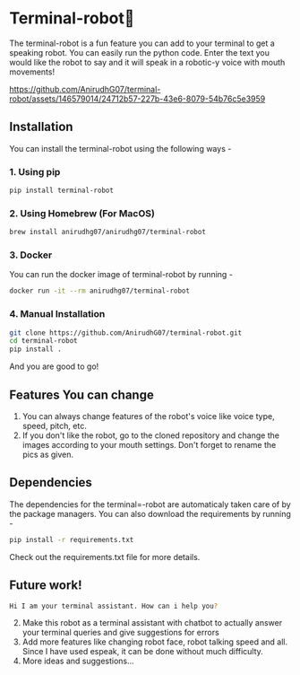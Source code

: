 # Terminal-robot🤖

The terminal-robot is a fun feature you can add to your terminal to get a speaking robot.
You can easily run the python code. Enter the text you would like the robot to say and it will speak in a robotic-y voice with mouth movements!

https://github.com/AnirudhG07/terminal-robot/assets/146579014/24712b57-227b-43e6-8079-54b76c5e3959

## Installation

You can install the terminal-robot using the following ways -

### 1. Using pip

```bash
pip install terminal-robot
```

### 2. Using Homebrew (For MacOS)

```bash
brew install anirudhg07/anirudhg07/terminal-robot
```

### 3. Docker

You can run the docker image of terminal-robot by running -

```bash
docker run -it --rm anirudhg07/terminal-robot
```

### 4. Manual Installation

```bash
git clone https://github.com/AnirudhG07/terminal-robot.git
cd terminal-robot
pip install .
```

And you are good to go!

## Features You can change

1. You can always change features of the robot's voice like voice type, speed, pitch, etc.
2. If you don't like the robot, go to the cloned repository and change the images according to your mouth settings. Don't forget to rename the pics as given.

## Dependencies

The dependencies for the terminal=-robot are automaticaly taken care of by the package managers. You can also download the requirements by running -

```bash
pip install -r requirements.txt
```

Check out the requirements.txt file for more details.

## Future work!

```bash
Hi I am your terminal assistant. How can i help you?
```

2. Make this robot as a terminal assistant with chatbot to actually answer your terminal queries and give suggestions for errors
3. Add more features like changing robot face, robot talking speed and all. Since I have used espeak, it can be done without much difficulty.
4. More ideas and suggestions...
